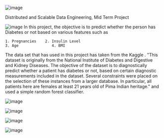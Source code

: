  ![image](https://user-images.githubusercontent.com/99366942/196695905-277c3466-0054-4773-809f-481cacd42dbc.png)

Distributed and Scalable Data Engineering, Mid Term Project

![image](https://user-images.githubusercontent.com/99366942/196695788-03eb991e-e0a8-4445-8661-304c0700ccc8.png)
In this project, the objective is to predict whether the person has Diabetes or not based on various features such as
		
    1. Pregnancies    2. Insulin Level
    3. Age	             4. BMI
The data set that has used in this project has taken from the Kaggle . "This dataset is originally from the National Institute of Diabetes and Digestive and Kidney Diseases. The objective of the dataset is to diagnostically predict whether a patient has diabetes or not, based on certain diagnostic measurements included in the dataset. Several constraints were placed on the selection of these instances from a larger database. In particular, all patients here are females at least 21 years old of Pima Indian heritage." and used a simple random forest classifier.


  ![image](https://user-images.githubusercontent.com/99366942/196713073-9d66bfb0-726b-4f0b-a269-158005085207.png)
  
  ![image](https://user-images.githubusercontent.com/99366942/196713325-4ede6d13-9de0-44b1-a7d6-4947ba4aff11.png)
  
  ![image](https://user-images.githubusercontent.com/99366942/196713396-f89c4fd2-9d78-405f-b951-67512e9b1d97.png)
  
  ![image](https://user-images.githubusercontent.com/99366942/196713510-a1161dcf-7952-42eb-a969-725bdaae6dce.png)

  


